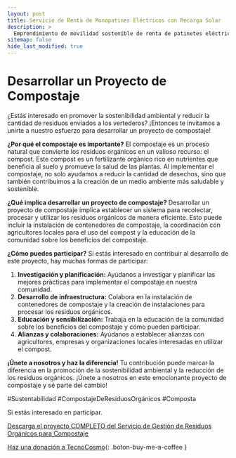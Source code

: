 ```yaml
---
layout: post
title: Servicio de Renta de Monopatines Eléctricos con Recarga Solar
description: >
  Emprendimiento de movilidad sostenible de renta de patinetes eléctricos con recarga solar.
sitemap: false
hide_last_modified: true
---
```



# Desarrollar un Proyecto de Compostaje

¿Estás interesado en promover la sostenibilidad ambiental y reducir la cantidad de residuos enviados a los vertederos? ¡Entonces te invitamos a unirte a nuestro esfuerzo para desarrollar un proyecto de compostaje!

**¿Por qué el compostaje es importante?**
El compostaje es un proceso natural que convierte los residuos orgánicos en un valioso recurso: el compost. Este compost es un fertilizante orgánico rico en nutrientes que beneficia al suelo y promueve la salud de las plantas. Al implementar el compostaje, no solo ayudamos a reducir la cantidad de desechos, sino que también contribuimos a la creación de un medio ambiente más saludable y sostenible.

**¿Qué implica desarrollar un proyecto de compostaje?**
Desarrollar un proyecto de compostaje implica establecer un sistema para recolectar, procesar y utilizar los residuos orgánicos de manera eficiente. Esto puede incluir la instalación de contenedores de compostaje, la coordinación con agricultores locales para el uso del compost y la educación de la comunidad sobre los beneficios del compostaje.

**¿Cómo puedes participar?**
Si estás interesado en contribuir al desarrollo de este proyecto, hay muchas formas de participar:

1. **Investigación y planificación:** Ayúdanos a investigar y planificar las mejores prácticas para implementar el compostaje en nuestra comunidad.
2. **Desarrollo de infraestructura:** Colabora en la instalación de contenedores de compostaje y la creación de instalaciones para procesar los residuos orgánicos.
3. **Educación y sensibilización:** Trabaja en la educación de la comunidad sobre los beneficios del compostaje y cómo pueden participar.
4. **Alianzas y colaboraciones:** Ayúdanos a establecer alianzas con agricultores, empresas y organizaciones locales interesadas en utilizar el compost.

**¡Únete a nosotros y haz la diferencia!**
Tu contribución puede marcar la diferencia en la promoción de la sostenibilidad ambiental y la reducción de los residuos orgánicos. ¡Únete a nosotros en este emocionante proyecto de compostaje y sé parte del cambio!

 #Sustentabilidad #CompostajeDeResiduosOrgánicos #Composta

Si estás interesado en participar.


[Descarga el proyecto COMPLETO del Servicio de Gestión de Residuos Orgánicos para Compostaje](https://www.dropbox.com/scl/fo/y36prjkvymo35ajiff1o1/h?rlkey=vj8r208hga5dgtj29uh4mfs0h&dl=0)

[Haz una donación a TecnoCosmo](https://www.buymeacoffee.com/nain.taleb){: .boton-buy-me-a-coffee }

<object data="../gestionResiduosOrganicosCompostaje.pdf" width="100%" height="600" type='application/pdf'></object>

